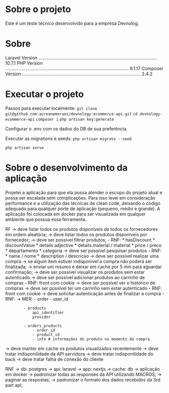 # Sobre o projeto
Este é um teste técnico desenvolvido para a empresa Devnolog.

# Sobre 
Laravel Version ............................................................................................. 10.7.1
PHP Version ................................................................................................. 8.1.17
Composer Version ............................................................................................. 2.4.2

# Executar o projeto
Passos para executar localmente:
`git clone git@github.com:aureanemoraes/devnology-ecommerce-api.git`
`cd devnology-ecommerce-api`
`composer i`
`php artisan key:generate`

Configurar o .env com os dados do DB de sua preferência.

Executar as migrations e seeds: `php artisan migrate --seed`

`php artisan serve`

# Sobre o desenvolvimento da aplicação

Projetei a aplicação para que ela possa atender o escopo do projeto atual e possa ser escalada sem complicações. Para isso levei em consideração performance e a utilização das técnicas de clean code, deixando o código adequado para qualquer porte de aplicação (pequeno, médio e grande).
A aplicação foi colocada em docker para ser visualizada em qualquer ambiente que possua essa ferramenta.

RF
-> deve listar todos os produtos disponíveis de todos os fornecedores em ordem aleatória;
-> deve listar todos os produtos disponíveis por fornecedor;
-> deve ser possível filtrar produtos;
    - RNF:
        * hasDiscount
        * discountValue
        * details.adjective
        * details.material / material
        * price / preco
        * departamento
        * categoria
-> deve ser possível pesquisar produtos
    - RNF:
        * name / nome
        * description / descricao
-> deve ser possível realizar uma compra
    -> se algum item estiver indisponível a compra não poderá ser finalizada;
    -> enviar um resumo e deixar em cache por 5 min para aguardar confirmação;
-> deve ser possível visualizar os produtos sem estar autenticado
-> deve ser possível adicionar produtos ao carrinho de compras 
    - RNF: front com cookie
-> deve ser possível ver o histórico de compras
-> deve ser possível ter um carrinho sem estar autenticado
    - RNF: front com cookie
-> deve solicitar autenticação antes de finalizar a compra
    - RNF:
        -> MER:
            - order
                - user_id
                
            - products
                api_identifier
                provider

            - orders_products
                - order_id
                - product_id
                - info # informações do produto no momento da compra
-> deve manter em cache os produtos visualizados recentemente
-> deve tratar indisponilidade da API servidora
-> deve tratar indisponilidade do back 
-> deve tratar falha de conexão do cliente


RNF
-> db: postgres
-> api: laravel
-> app: nextjs
-> cache: db
-> aplicação em docker
-> padronizar todas as responses da API utilizando MACROS;
-> paginar as respostas;
-> padronizar o formato dos dados recebidos da 3rd part api;
